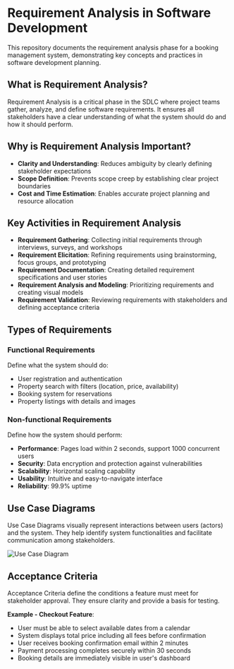 # Requirement Analysis in Software Development

This repository documents the requirement analysis phase for a booking management system, demonstrating key concepts and practices in software development planning.

## What is Requirement Analysis?

Requirement Analysis is a critical phase in the SDLC where project teams gather, analyze, and define software requirements. It ensures all stakeholders have a clear understanding of what the system should do and how it should perform.

## Why is Requirement Analysis Important?

- **Clarity and Understanding**: Reduces ambiguity by clearly defining stakeholder expectations
- **Scope Definition**: Prevents scope creep by establishing clear project boundaries
- **Cost and Time Estimation**: Enables accurate project planning and resource allocation

## Key Activities in Requirement Analysis

- **Requirement Gathering**: Collecting initial requirements through interviews, surveys, and workshops
- **Requirement Elicitation**: Refining requirements using brainstorming, focus groups, and prototyping
- **Requirement Documentation**: Creating detailed requirement specifications and user stories
- **Requirement Analysis and Modeling**: Prioritizing requirements and creating visual models
- **Requirement Validation**: Reviewing requirements with stakeholders and defining acceptance criteria

## Types of Requirements

### Functional Requirements
Define what the system should do:
- User registration and authentication
- Property search with filters (location, price, availability)
- Booking system for reservations
- Property listings with details and images

### Non-functional Requirements
Define how the system should perform:
- **Performance**: Pages load within 2 seconds, support 1000 concurrent users
- **Security**: Data encryption and protection against vulnerabilities
- **Scalability**: Horizontal scaling capability
- **Usability**: Intuitive and easy-to-navigate interface
- **Reliability**: 99.9% uptime

## Use Case Diagrams

Use Case Diagrams visually represent interactions between users (actors) and the system. They help identify system functionalities and facilitate communication among stakeholders.

![Use Case Diagram](https://drive.google.com/uc?export=view\&id=1oEShId0n2KYQN8ikWtD3YDHDMbNN7oBF)

## Acceptance Criteria

Acceptance Criteria define the conditions a feature must meet for stakeholder approval. They ensure clarity and provide a basis for testing.

**Example - Checkout Feature**:
- User must be able to select available dates from a calendar
- System displays total price including all fees before confirmation
- User receives booking confirmation email within 2 minutes
- Payment processing completes securely within 30 seconds
- Booking details are immediately visible in user's dashboard
